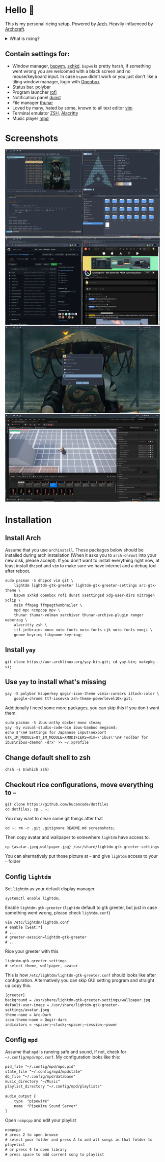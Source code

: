 # Hello 👋
This is my personal ricing setup. Powered by [Arch](https://archlinux.org/). Heavily influenced by [Archcraft](https://archcraft.io/).
<details>
  <summary> What is ricing? </summary>
   
    The term ‘rice’ is used to describe a person’s unix desktop where ‘ricing’ is when someone is custom their desktop such as the icons, panels, or system interface. When it comes to ricing a tiling window manager though, the ricing of a user’s system becomes much more involved. Basic things such as the panel bar and application launcher must be configured by the user.
    The reddit community /r/unixporn is a great place to stay up to date on what people are using for their setups.
    // by [thatnixguy](https://thatnixguy.github.io/)
</details>

## Contain settings for:
- Window manager, [bspwm](https://wiki.archlinux.org/title/bspwm), [sxhkd](https://wiki.archlinux.org/title/sxhkd). `bspwm` is pretty harsh, if something went wrong you are welcomed with a black screen and no mouse/keyboard input. In case `bspwm` didn't work or you just don't like a tiling window manager, login with [Openbox](https://wiki.archlinux.org/title/openbox)
- Status bar. [polybar](https://wiki.archlinux.org/title/polybar)
- Program launcher [rofi](https://wiki.archlinux.org/title/rofi)
- Notification panel [dunst](https://wiki.archlinux.org/title/dunst)
- File manager [thunar](https://wiki.archlinux.org/title/thunar)
- Loved by many, hated by some, known to all text editor [vim](https://wiki.archlinux.org/title/vim)
- Terminal emulator [ZSH](https://wiki.archlinux.org/title/zsh), [Alacritty](https://wiki.archlinux.org/title/alacritty)
- Music player [mpd](https://www.musicpd.org/)
# Screenshots
![](screenshots/1.png)
![](screenshots/2.png)
![](screenshots/3.png)
![](screenshots/4.png)
# Installation
## Install Arch
Assume that you use `archinstall`.
These packages below should be installed during arch installation (When it asks you to `arch-chroot` into your new disk, please accept). If you don't want to install everything right now, at least install `dhcpcd` and `vim` to make sure we have internet and a debug tool after reboot.
```
sudo pacman -S dhcpcd vim git \
    lightdm lightdm-gtk-greeter lightdm-gtk-greeter-settings arc-gtk-theme \
    bspwm sxhkd openbox rofi dunst xsettingsd xdg-user-dirs nitrogen xclip \ 
    maim ffmpeg ffmpegthumbnailer \
    mpd mpc ncmpcpp mpv \
    thunar thunar-volman xarchiver thunar-archive-plugin ranger ueberzug \
    alacritty zsh \
    ttf-jetbrains-mono noto-fonts noto-fonts-cjk noto-fonts-emoji \
    gnome-keyring libgnome-keyring;
```
## Install `yay`
```
git clone https://aur.archlinux.org/yay-bin.git; cd yay-bin; makepkg -si;
```
## Use `yay` to install what's missing
```
yay -S polybar ksuperkey qogir-icon-theme vimix-cursors i3lock-color \
    google-chrome ttf-iosevka zsh-theme-powerlevel10k-git;
```
Additionally I need some more packages, you can skip this if you don't want them.
```
sudo pacman -S ibus-anthy docker mono steam;
yay -Sy visual-studio-code-bin ibus-bamboo megacmd;
echo $'\n# Settings for Japanese input\nexport GTK_IM_MODULE=QT_IM_MODULE=XMODIFIERS=@im=\'ibus\'\n# Toolbar for ibus\nibus-daemon -drx' >> ~/.xprofile
```
## Change default shell to zsh
```
chsh -s $(which zsh)
```
## Checkout rice configurations, move everything to `~`
```
git clone https://github.com/hucancode/dotfiles
cd dotfiles; cp . ~;
```
You may want to clean some git things after that
```
cd ~; rm -r .git .gitignore README.md screenshots;
```
Then copy avatar and wallpaper to somewhere `lightdm` have access to.
```
cp {avatar.jpeg,wallpaper.jpg} /usr/share/lightdm-gtk-greeter-settings
```
You can alternatively put those picture at `~` and give `lightdm` access to your `~` folder
## Config `lightdm`
Set `lightdm` as your default display manager.
```
systemctl enable lightdm;
```
Enable `lightdm-gtk-greeter` (`lightdm` default to gtk greeter, but just in case something went wrong, please check `lightdm.conf`)
```
vim /etc/lightdm/lightdm.conf
# enable [Seat:*]
# ...
# greeter-session=lightdm-gtk-greeter
# ...
```
Rice your greeter with this
```
lightdm-gtk-greeter-settings
# select theme, wallpaper, avatar
```
This is how `/etc/lightdm/lightdm-gtk-greeter.conf` should looks like after configuration. Alternatively you can skip GUI setting program and straight up copy this.
```
[greeter]
background = /usr/share/lightdm-gtk-greeter-settings/wallpaper.jpg
default-user-image = /usr/share/lightdm-gtk-greeter-settings/avatar.jpeg
theme-name = Arc-Dark
icon-theme-name = Qogir-dark
indicators = ~spacer;~clock;~spacer;~session;~power
```
## Config `mpd`
Assume that `mpd` is running safe and sound, if not, check for `~/.config/mpd/mpd.conf`. My configuration looks like this:
```
pid_file "~/.config/mpd/mpd.pid"
state_file "~/.config/mpd/mpdstate"
db_file "~/.config/mpd/database"
music_directory "~/Music"
playlist_directory "~/.config/mpd/playlists"

audio_output {
    type  "pipewire"
    name  "PipeWire Sound Server"
}
```
Open `ncmpcpp` and edit your playlist
```
ncmpcpp
# press 2 to open browse
# select your folder and press A to add all songs in that folder to playelist
# or press 4 to open library
# press space to add current song to playlist
```
